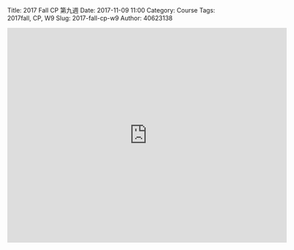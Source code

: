 Title: 2017 Fall CP 第九週
Date: 2017-11-09 11:00
Category: Course
Tags: 2017fall, CP, W9
Slug: 2017-fall-cp-w9
Author: 40623138


<!-- PELICAN_END_SUMMARY -->

<iframe src="https://player.vimeo.com/video/242952395" width="640" height="492" frameborder="0" webkitallowfullscreen mozallowfullscreen allowfullscreen></iframe>
